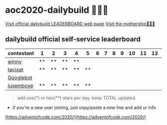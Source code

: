 # aoc2020-dailybuild 🎅💾🌟

<!-- coders unite!!! -->
[Visit official dailybuild LEADERBOARD web page](https://aoc.dailybuild.org/)
[Visit the mothership👩‍🍼🚢](https://dailybuild.org/)

## dailybuild official self-service leaderboard

| contestant             | 1  | 2  | 3  | 4  | 5  | 6  | 7  | 8  | 9  | 10 | 11 | 12 | 13 | 14 | 15 | 16 | 17 | 18 | 19 | 20 | 21 | 22 | 23 | 24 | TOTAL |
| ---------------------- | -- | -- | -- | -- | -- | -- | -- | -- | -- | -- | -- | -- | -- | -- | -- | ---| -- | -- | -- | -- | -- | -- | -- | -- | ----- |
| [winny][winny]         | ** | ** | ** | ** |    |    |    |    |    |    |    |    |    |    |    |    |    |    |    |    |    |    |    |    |   8   |
| [tacixat][tacixat]     | ** | ** | ** | ** | ** |    |    |    |    |    |    |    |    |    |    |    |    |    |    |    |    |    |    |    |   10  |
| [Googlebot][Googlebot] |    |    |    |    |    |    |    |    |    |    |    |    |    |    |    |    |    |    |    |    |    |    |    |    |       |
| [luxemboye][luxemboye] | ** | ** | ** | ** | ** |    |    |    |    |    |    |    |    |    |    |    |    |    |    |    |    |    |    |    |   10  |

> add one(*) or two(**) stars per day. keep TOTAL updated.

* if you're a new user joining, just copy/paste a new line and add ur info

[https://adventofcode.com/2020/](https://adventofcode.com/2020/)

<!-- Add your solution repo here -->

[winny]: https://github.com/winny-/aoc/tree/master/2020
[tacixat]: https://github.com/TACIXAT/AdventOfCode2020
[Googlebot]: #
[luxemboye]: https://github.com/luxemboye
